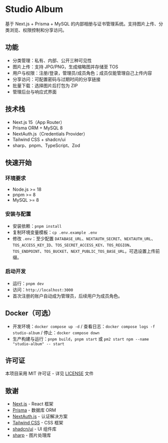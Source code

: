 # Studio Album

基于 Next.js + Prisma + MySQL 的内部相册与证书管理系统。支持图片上传、分类浏览、权限控制和分享访问。

## 功能

- 分类管理：私有、内部、公开三种可见性
- 图片上传：支持 JPG/PNG，生成缩略图并存储至 TOS
- 用户与权限：注册/登录，管理员/成员角色；成员仅能管理自己上传内容
- 分享访问：可配置密码与过期时间的分享链接
- 批量下载：选择图片后打包为 ZIP
- 管理后台与响应式界面

## 技术栈

- Next.js 15（App Router）
- Prisma ORM + MySQL 8
- NextAuth.js（Credentials Provider）
- Tailwind CSS + shadcn/ui
- sharp、pnpm、TypeScript、Zod

## 快速开始

### 环境要求

- Node.js >= 18
- pnpm >= 8
- MySQL >= 8

### 安装与配置

- 安装依赖：`pnpm install`
- 复制环境变量模板：`cp .env.example .env`
- 修改 `.env`：至少配置 `DATABASE_URL`、`NEXTAUTH_SECRET`、`NEXTAUTH_URL`、`TOS_ACCESS_KEY_ID`、`TOS_SECRET_ACCESS_KEY`、`TOS_REGION`、`TOS_ENDPOINT`、`TOS_BUCKET`、`NEXT_PUBLIC_TOS_BASE_URL`，可选设置上传前缀。

### 启动开发

- 运行：`pnpm dev`
- 访问：`http://localhost:3000`
- 首次注册的账户自动成为管理员，后续用户为成员角色。

## Docker（可选）

- 开发环境：`docker compose up -d` / 查看日志：`docker compose logs -f studio-album` / 停止：`docker compose down`
- 生产构建与运行：`pnpm build`，`pnpm start` 或 `pm2 start npm --name "studio-album" -- start`

## 许可证

本项目采用 MIT 许可证 - 详见 [LICENSE](LICENSE) 文件

## 致谢

- [Next.js](https://nextjs.org/) - React 框架
- [Prisma](https://www.prisma.io/) - 数据库 ORM
- [NextAuth.js](https://next-auth.js.org/) - 认证解决方案
- [Tailwind CSS](https://tailwindcss.com/) - CSS 框架
- [shadcn/ui](https://ui.shadcn.com/) - UI 组件库
- [sharp](https://sharp.pixelplumbing.com/) - 图片处理库
